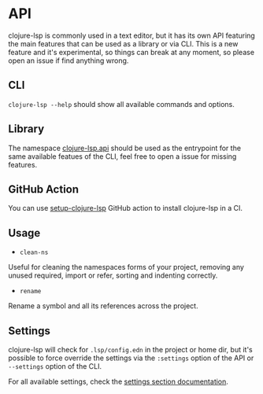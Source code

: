# API

clojure-lsp is commonly used in a text editor, but it has its own API featuring the main features that can be used as a library or via CLI.
This is a new feature and it's experimental, so things can break at any moment, so please open an issue if find anything wrong.

## CLI

`clojure-lsp --help` should show all available commands and options.

## Library

The namespace [clojure-lsp.api](https://github.com/clojure-lsp/clojure-lsp/tree/master/src/clojure_lsp/api.clj) should be used as the entrypoint for the same available featues of the CLI, feel free to open a issue for missing features.

## GitHub Action

You can use [setup-clojure-lsp](https://github.com/marketplace/actions/setup-clojure-lsp) GitHub action to install clojure-lsp in a CI.

## Usage

* `clean-ns`

Useful for cleaning the namespaces forms of your project, removing any unused required, import or refer, sorting and indenting correctly.

* `rename`

Rename a symbol and all its references across the project.

## Settings

clojure-lsp will check for `.lsp/config.edn` in the project or home dir, but it's possible to force override the settings via the `:settings` option of the API or `--settings` option of the CLI.

For all available settings, check the [settings section documentation](https://clojure-lsp.github.io/clojure-lsp/settings/).
